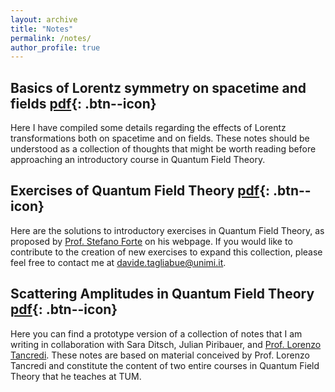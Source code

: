 ```yaml
---
layout: archive
title: "Notes"
permalink: /notes/
author_profile: true
---
```


<style>
  div {
    text-align: justify;
  }
</style>

## Basics of Lorentz symmetry on spacetime and fields [pdf](../files/Notes_Basics_QFT.pdf){: .btn--icon}
Here I have compiled some details regarding the effects of Lorentz transformations both on spacetime and on fields. These notes should be understood as a collection of thoughts that might be worth reading before approaching an introductory course in Quantum Field Theory.

## Exercises of Quantum Field Theory [pdf](../files/QFT_exercises.pdf){: .btn--icon}
Here are the solutions to introductory exercises in Quantum Field Theory, as proposed by [Prof. Stefano Forte](https://pcforte.mi.infn.it/ft/index.html) on his webpage. If you would like to contribute to the creation of new exercises to expand this collection, please feel free to contact me at [davide.tagliabue@unimi.it](mailto:davide.tagliabue@unimi.it).

## Scattering Amplitudes in Quantum Field Theory [pdf](../files/Lecture_Notes_Scattering_Amplitudes.pdf){: .btn--icon}
Here you can find a prototype version of a collection of notes that I am writing in collaboration with Sara Ditsch, Julian Piribauer, and [Prof.&nbsp;Lorenzo Tancredi](https://www.ph.nat.tum.de/ttpmath/home/). These notes are based on material conceived by Prof. Lorenzo Tancredi and constitute the content of two entire courses in Quantum Field Theory that he teaches at TUM.



